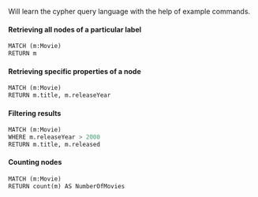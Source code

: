 Will learn the cypher query language with the help of example commands.

#### Retrieving all nodes of a particular label
```python
MATCH (m:Movie)
RETURN m
```
#### Retrieving specific properties of a node
```python
MATCH (m:Movie)
RETURN m.title, m.releaseYear
```
#### Filtering results
```python
MATCH (m:Movie)
WHERE m.releaseYear > 2000
RETURN m.title, m.released
```
#### Counting nodes
```python
MATCH (m:Movie)
RETURN count(m) AS NumberOfMovies
```
